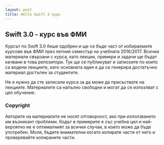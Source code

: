 ```yaml
---
layout: post
title: Hello Swift 3 курс
---
```


## Swift 3.0 - курс във ФМИ 

Курсът по Swift 3.0 беше одобрен и ще се бъде част от избираемите курсове във ФМИ през летния семестър на учебната 2016/2017. Всички материали свързани с курса, като лекции, примери и задачи ще бъдат качвани в това репозитори. Тук ще се публикуват и записките по които са водени лекциите, като основната идея е да се генерира достатъчно материал достъпен за студентите. 

Не е нужно да сте записали курса за да може да присъствате на лекциите. Материалите са напълно свободни и могат да се изпозлват с цел обучение.


### Copyright 

Авторите на материалите не носят отговорност, ако при използването им възникант проблеми. Кодът в примерите е със учебна цел и най-вероятно не е оптималният за всички случаи, в които може да бъде употребен. Моля, бъдете внимателни когато копирате части от него и проверявайте копираните части.
